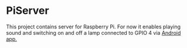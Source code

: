 # PiServer
This project contains server for Raspberry Pi. 
For now it enables playing sound and switching on and off a lamp connected to GPIO 4 via 
<a href=https://github.com/marcin-michalek/PiController> Android app. </a>
